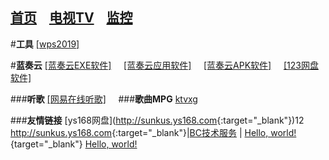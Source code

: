 [首页](https://sunkus.github.io)&nbsp;&nbsp;&nbsp;&nbsp;[电视TV](https://sunkus.github.io/tv)&nbsp;&nbsp;&nbsp;&nbsp;[监控](https://sunkus.github.io/jiankong)  
----------
#**工具**
<a href="http://pan.zzu.cc:99/d/Ali/WPS2019_Pro.exe" target="_blank">[wps2019]</a>&nbsp;&nbsp;&nbsp;&nbsp;

#**蓝奏云**
<a href="https://sunkus.lanzoux.com/b00zakeid" target="_blank">[蓝奏云EXE软件]</a>&nbsp;&nbsp;&nbsp;&nbsp;
<a href="https://sunkus.lanzouw.com/b011q89ub" target="_blank">[蓝奏云应用软件]</a>&nbsp;&nbsp;&nbsp;&nbsp;
<a href="https://sunkus.lanzouw.com/b011zxpub" target="_blank">[蓝奏云APK软件]</a>&nbsp;&nbsp;&nbsp;&nbsp;
<a href="https://www.123pan.com/s/LPqA-E1vq" target="_blank">[123网盘软件]</a>&nbsp;&nbsp;&nbsp;&nbsp;

###**听歌**
[[网易在线听歌]](https://music.163.com/#/discover/toplist?id=3778678)&nbsp;&nbsp;&nbsp;&nbsp;
###**歌曲MPG**
[ktvxg](https://www.ktvxg.com/single.aspx?Page=1)

###**友情链接**
[ys168网盘](<http://sunkus.ys168.com>{:target="_blank"})12
<http://sunkus.ys168.com>{:target="_blank"}|[BC技术服务](http://www.ccho.cc/bc/) |
[Hello, world!](http://example.com/){target="_blank"}
<a href="http://example.com/" target="_blank">Hello, world!</a>
